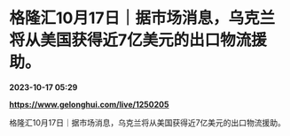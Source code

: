 # 格隆汇10月17日｜据市场消息，乌克兰将从美国获得近7亿美元的出口物流援助。

**2023-10-17 05:29**

**https://www.gelonghui.com/live/1250205**

格隆汇10月17日｜据市场消息，乌克兰将从美国获得近7亿美元的出口物流援助。